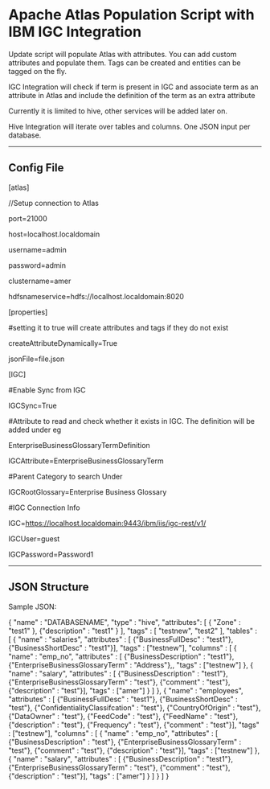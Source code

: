 Apache Atlas Population Script with IBM IGC Integration
===================

Update script will populate Atlas with attributes. You can add custom attributes and populate them. Tags can be created and entities can be tagged on the fly.

IGC Integration will check if term is present in IGC and associate term as an attribute in Atlas and include the definition of the term as  an extra attribute 

Currently it is limited to hive, other services will be added later on. 

Hive Integration will iterate over tables and columns. One JSON input per database. 

----------


Config File
-------------

[atlas]

//Setup connection to Atlas

port=21000

host=localhost.localdomain

username=admin

password=admin

clustername=amer

hdfsnameservice=hdfs://localhost.localdomain:8020

[properties]

#setting it to true will create attributes and tags if they do not exist

createAttributeDynamically=True

jsonFile=file.json



[IGC]

#Enable Sync from IGC

IGCSync=True

#Attribute to read and check whether it exists in IGC. The definition will be added under eg

EnterpriseBusinessGlossaryTermDefinition

IGCAttribute=EnterpriseBusinessGlossaryTerm

#Parent Category to search Under

IGCRootGlossary=Enterprise Business Glossary

#IGC Connection Info

IGC=https://localhost.localdomain:9443/ibm/iis/igc-rest/v1/

IGCUser=guest

IGCPassword=Password1



----------


JSON Structure
-------------------
Sample JSON:

{
"name" : "DATABASENAME",
"type" : "hive",
"attributes": [
  { "Zone" : "test1" },
  {"description" : "test1" } ],
"tags" : [ "testnew", "test2" ],
"tables" : [
  {
    "name" : "salaries",
    "attributes" : [
      {"BusinessFullDesc" : "test1"},
      {"BusinessShortDesc" : "test1"}],
    "tags" : ["testnew"],
    "columns" : [
      {
      "name" : "emp_no",
      "attributes" : [
        {"BusinessDescription" : "test1"},
        {"EnterpriseBusinessGlossaryTerm" : "Address"},,
      "tags" : ["testnew"]
    },
    {
    "name" : "salary",
    "attributes" : [
      {"BusinessDescription" : "test1"},
      {"EnterpriseBusinessGlossaryTerm" : "test"},
      {"comment" : "test"},
      {"description" : "test"}],
    "tags" : ["amer"]
    }
    ]
  },
  {
    "name" : "employees",
    "attributes" : [
      {"BusinessFullDesc" : "test1"},
      {"BusinessShortDesc" : "test"},
      {"ConfidentialityClassifcation" : "test"},
      {"CountryOfOrigin" : "test"},
      {"DataOwner" : "test"},
      {"FeedCode" : "test"},
      {"FeedName" : "test"},
      {"description" : "test"},
      {"Frequency" : "test"},
      {"comment" : "test"}],
    "tags" : ["testnew"],
    "columns" : [
      {
      "name" : "emp_no",
      "attributes" : [
        {"BusinessDescription" : "test"},
        {"EnterpriseBusinessGlossaryTerm" : "test"},
        {"comment" : "test"},
        {"description" : "test"}],
      "tags" : ["testnew"]
    },
    {
    "name" : "salary",
    "attributes" : [
      {"BusinessDescription" : "test1"},
      {"EnterpriseBusinessGlossaryTerm" : "test"},
      {"comment" : "test"},
      {"description" : "test"}],
    "tags" : ["amer"]
    }
 ] } ] }


